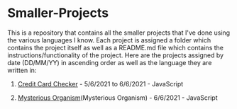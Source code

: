 # Smaller-Projects

This is a repository that contains all the smaller projects that I've done using the various languages I know. Each project is assigned a folder which contains the project itself as well as a README.md file which contains the instructions/functionality of the project. Here are the projects assigned by date (DD/MM/YY) in ascending order as well as the language they are written in:





1. [Credit Card Checker](https://github.com/MadhavMenon1007/Smaller-Projects/tree/main/Credit%20Card%20Checker) - 5/6/2021 to 6/6/2021 - JavaScript

2. [Mysterious Organism](https://github.com/MadhavMenon1007/Smaller-Projects/tree/main/Mysterious%20Organism)(Mysterious Organism) - 6/6/2021 - JavaScript
